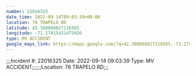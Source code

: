 ```yaml
---
number: 22016325
date_time: 2022-09-14T09:03:39+00:00
location: 78 TRAPELO RD
latitude: 42.380066827116565
longitude: -71.17415431475926
type: MV ACCIDENT
google_maps_link: https://maps.google.com/?q=42.380066827116565,-71.17415431475926
---
```


;;;Incident #: 22016325  Date: 2022-09-14 09:03:39   Type: MV ACCIDENT;;;;;;Location: 78 TRAPELO RD;;;
